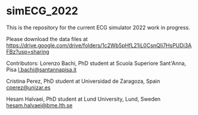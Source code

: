 # simECG_2022

This is the repository for the current ECG simulator 2022 work in progress.

Please download the data files at https://drive.google.com/drive/folders/1c2Wb5pHfL21iL0CsnQIi7HsPUDi3AFBz?usp=sharing

Contributors:
Lorenzo Bachi, PhD student at Scuola Superiore Sant'Anna, Pisa
l.bachi@santannapisa.it

Cristina Perez, PhD student at Universidad de Zaragoza, Spain
cperez@unizar.es

Hesam Halvaei, PhD student at Lund University, Lund, Sweden
hesam.halvaei@bme.lth.se
